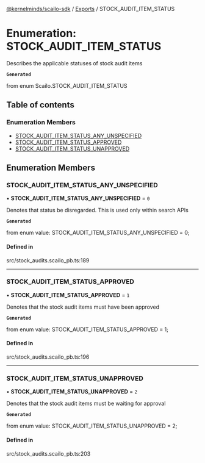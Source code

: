 [@kernelminds/scailo-sdk](../README.md) / [Exports](../modules.md) / STOCK\_AUDIT\_ITEM\_STATUS

# Enumeration: STOCK\_AUDIT\_ITEM\_STATUS

Describes the applicable statuses of stock audit items

**`Generated`**

from enum Scailo.STOCK_AUDIT_ITEM_STATUS

## Table of contents

### Enumeration Members

- [STOCK\_AUDIT\_ITEM\_STATUS\_ANY\_UNSPECIFIED](STOCK_AUDIT_ITEM_STATUS.md#stock_audit_item_status_any_unspecified)
- [STOCK\_AUDIT\_ITEM\_STATUS\_APPROVED](STOCK_AUDIT_ITEM_STATUS.md#stock_audit_item_status_approved)
- [STOCK\_AUDIT\_ITEM\_STATUS\_UNAPPROVED](STOCK_AUDIT_ITEM_STATUS.md#stock_audit_item_status_unapproved)

## Enumeration Members

### STOCK\_AUDIT\_ITEM\_STATUS\_ANY\_UNSPECIFIED

• **STOCK\_AUDIT\_ITEM\_STATUS\_ANY\_UNSPECIFIED** = ``0``

Denotes that status be disregarded. This is used only within search APIs

**`Generated`**

from enum value: STOCK_AUDIT_ITEM_STATUS_ANY_UNSPECIFIED = 0;

#### Defined in

src/stock_audits.scailo_pb.ts:189

___

### STOCK\_AUDIT\_ITEM\_STATUS\_APPROVED

• **STOCK\_AUDIT\_ITEM\_STATUS\_APPROVED** = ``1``

Denotes that the stock audit items must have been approved

**`Generated`**

from enum value: STOCK_AUDIT_ITEM_STATUS_APPROVED = 1;

#### Defined in

src/stock_audits.scailo_pb.ts:196

___

### STOCK\_AUDIT\_ITEM\_STATUS\_UNAPPROVED

• **STOCK\_AUDIT\_ITEM\_STATUS\_UNAPPROVED** = ``2``

Denotes that the stock audit items must be waiting for approval

**`Generated`**

from enum value: STOCK_AUDIT_ITEM_STATUS_UNAPPROVED = 2;

#### Defined in

src/stock_audits.scailo_pb.ts:203
